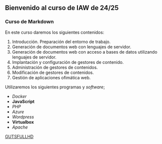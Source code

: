 ## Bienvenido al curso de IAW de 24/25
### Curso de Markdown
En este curso daremos los siguientes contenidos:
1. Introducción. Preparación del entorno de trabajo.
2. Generación de documentos web con lenguajes de servidor.
3. Generación de documentos web con acceso a bases de datos
utilizando lenguajes de servidor.
4. Implantación y configuración de gestores de contenido.
5. Administración de gestores de contenidos.
6. Modificación de gestores de contenidos.
7. Gestión de aplicaciones ofimática web.

Utilizaremos los siguientes programas y *software*;
- *Docker*
- **JavaScript**
- *PHP*
- *Azure*
- *Wordpress*
- **Virtualbox**
- *Apache*
  
[GUTSFULLHD](https://github.com/gutsfullhd)
